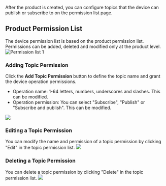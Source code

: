 [//]: # (chinagitpath:XXXXX)

After the product is created, you can configure topics that the device can publish or subscribe to on the permission list page.

## Product Permission List

The device permission list is based on the product permission list. Permissions can be added, deleted and modified only at the product level.
![Permission list 1](https://main.qcloudimg.com/raw/05da37ce6012d0bf01928b22de741040.png)

### Adding Topic Permission

Click the **Add Topic Permission** button to define the topic name and grant the device operation permissions.
- Operation name: 1-64 letters, numbers, underscores and slashes. This can be modified.
- Operation permission: You can select "Subscribe", "Publish" or "Subscribe and publish". This can be modified.

![](https://main.qcloudimg.com/raw/44afb5b1df0b37dc41181ef974cdbdb3.png)

### Editing a Topic Permission

You can modify the name and permission of a topic permission by clicking "Edit" in the topic permission list.
![](https://main.qcloudimg.com/raw/418426c212e2ea2548b0dcd1d3fad2a7.png)

### Deleting a Topic Permission

You can delete a topic permission by clicking "Delete" in the topic permission list.
![](https://main.qcloudimg.com/raw/5d42355f2c91ab24b0dd483614f3cb4f.png)

